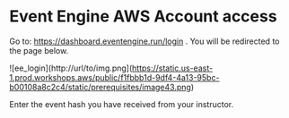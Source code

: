 # Event Engine AWS Account access

Go to: https://dashboard.eventengine.run/login .  You will be redirected to the page below.

![ee_login](http://url/to/img.png](https://static.us-east-1.prod.workshops.aws/public/f1fbbb1d-9df4-4a13-95bc-b00108a8c2c4/static/prerequisites/image43.png)

Enter the event hash you have received from your instructor.


